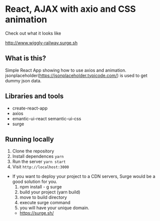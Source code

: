 # React, AJAX with axio and CSS animation
Check out what it looks like

http://www.wiggly-railway.surge.sh


## What is this?

Simple React App showing how to use axios and animation.
jsonplaceholder(https://jsonplaceholder.typicode.com/) is used
to get dummy json data.


## Libraries and tools

* create-react-app
* axios
* emantic-ui-react semantic-ui-css
* surge


## Running locally

1. Clone the repository
1. Install dependences `yarn`
1. Run the server `yarn start`
1. Visit `http://localhost:3000`

* If you want to deploy your project to a CDN servers,
  Surge would be a good solution for you.
  1. npm install - g surge
  2. build your project (yarn build)
  3. move to build directory
  4. execute surge command
  5. you will have your unique domain.
  * https://surge.sh/
